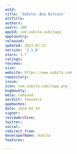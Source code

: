 ```yaml
---
wsId: 
title: 'Oubita: Buy Bitcoin'
altTitle: 
authors: 
users: 100
appId: com.oubita.oubitapp
appCountry: 
released: 
updated: 2023-07-27
version: '2.1.0'
stars: 3.7
ratings: 
reviews: 
size: 
website: https://www.oubita.com
repository: 
issue: 
icon: com.oubita.oubitapp.png
bugbounty: 
meta: removed
verdict: fewusers
appHashes: 
date: 2024-04-19
signer: 
reviewArchive: 
twitter: 
social: 
redirect_from: 
developerName: Oubita
features: 

---
```


